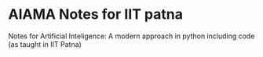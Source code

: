 # AIAMA Notes for IIT patna
Notes for Artificial Inteligence: A modern approach in python including code (as taught in IIT Patna)

